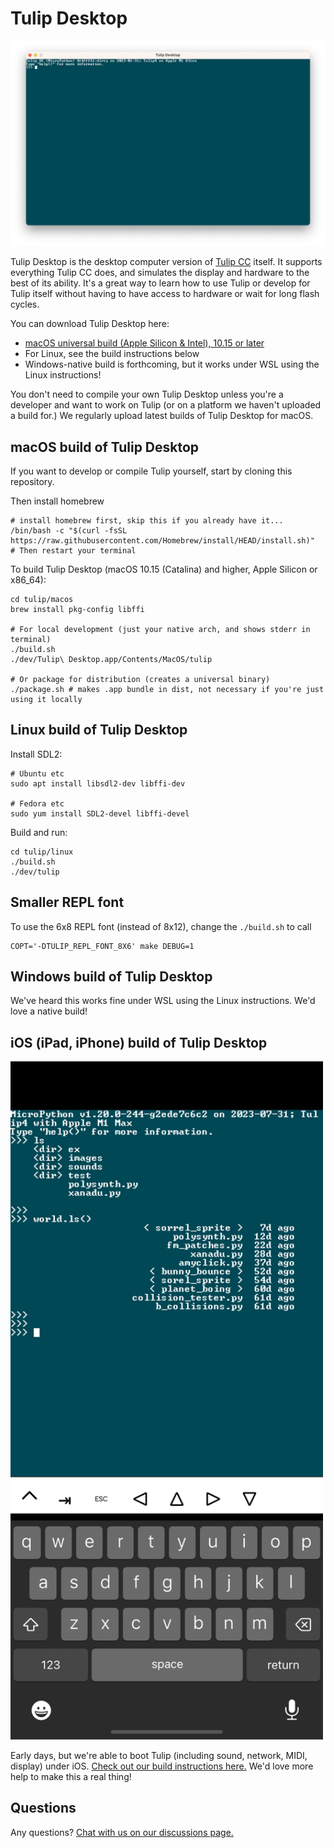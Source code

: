 # Tulip Desktop

![Tulip Desktop](https://raw.githubusercontent.com/bwhitman/tulipcc/main/docs/pics/desktop.png)

Tulip Desktop is the desktop computer version of [Tulip CC](../README.md) itself. It supports everything Tulip CC does, and simulates the display and hardware to the best of its ability. It's a great way to learn how to use Tulip or develop for Tulip itself without having to have access to hardware or wait for long flash cycles. 

You can download Tulip Desktop here:

 * [macOS universal build (Apple Silicon & Intel), 10.15 or later](https://github.com/bwhitman/tulipcc/releases/download/v0.3/Tulip_Desktop.dmg)
 * For Linux, see the build instructions below
 * Windows-native build is forthcoming, but it works under WSL using the Linux instructions!

You don't need to compile your own Tulip Desktop unless you're a developer and want to work on Tulip (or on a platform we haven't uploaded a build for.) We regularly upload latest builds of Tulip Desktop for macOS.

## macOS build of Tulip Desktop 

If you want to develop or compile Tulip yourself, start by cloning this repository. 

Then install homebrew

```
# install homebrew first, skip this if you already have it...
/bin/bash -c "$(curl -fsSL https://raw.githubusercontent.com/Homebrew/install/HEAD/install.sh)"
# Then restart your terminal
```

To build Tulip Desktop (macOS 10.15 (Catalina) and higher, Apple Silicon or x86_64):

```
cd tulip/macos
brew install pkg-config libffi

# For local development (just your native arch, and shows stderr in terminal)
./build.sh
./dev/Tulip\ Desktop.app/Contents/MacOS/tulip

# Or package for distribution (creates a universal binary)
./package.sh # makes .app bundle in dist, not necessary if you're just using it locally
```

## Linux build of Tulip Desktop

Install SDL2:

```
# Ubuntu etc
sudo apt install libsdl2-dev libffi-dev

# Fedora etc
sudo yum install SDL2-devel libffi-devel
```

Build and run:

```
cd tulip/linux
./build.sh
./dev/tulip
```

## Smaller REPL font

To use the 6x8 REPL font (instead of 8x12), change the `./build.sh` to call

```
COPT='-DTULIP_REPL_FONT_8X6' make DEBUG=1
```

## Windows build of Tulip Desktop

We've heard this works fine under WSL using the Linux instructions. We'd love a native build! 

## iOS (iPad, iPhone) build of Tulip Desktop

<img src="pics/ios_1.png" alt="alt text" width="500">

Early days, but we're able to boot Tulip (including sound, network, MIDI, display) under iOS. [Check out our build instructions here.](../tulip/ios/README.md) We'd love more help to make this a real thing!


## Questions

Any questions? [Chat with us on our discussions page.](https://github.com/bwhitman/tulipcc/discussions)
